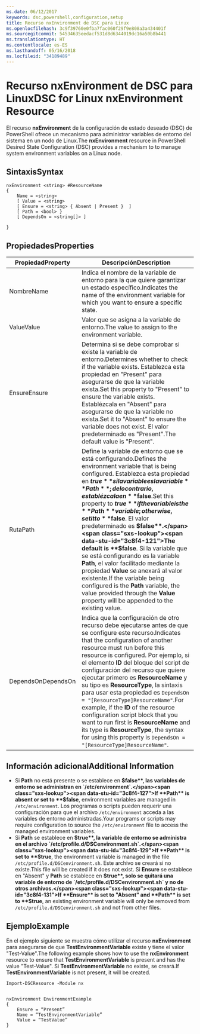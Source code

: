 ```yaml
---
ms.date: 06/12/2017
keywords: dsc,powershell,configuration,setup
title: Recurso nxEnvironment de DSC para Linux
ms.openlocfilehash: 3c9f39760e0fba7fac060f29f9e808a3a434401f
ms.sourcegitcommit: 54534635eedacf531d8d6344019dc16a50b8b441
ms.translationtype: HT
ms.contentlocale: es-ES
ms.lasthandoff: 05/16/2018
ms.locfileid: "34189489"
---
```

# <a name="dsc-for-linux-nxenvironment-resource"></a><span data-ttu-id="3c8f4-103">Recurso nxEnvironment de DSC para Linux</span><span class="sxs-lookup"><span data-stu-id="3c8f4-103">DSC for Linux nxEnvironment Resource</span></span>

<span data-ttu-id="3c8f4-104">El recurso **nxEnvironment** de la configuración de estado deseado (DSC) de PowerShell ofrece un mecanismo para administrar variables de entorno del sistema en un nodo de Linux.</span><span class="sxs-lookup"><span data-stu-id="3c8f4-104">The **nxEnvironment** resource in PowerShell Desired State Configuration (DSC) provides a mechanism to to manage system environment variables on a Linux node.</span></span>

## <a name="syntax"></a><span data-ttu-id="3c8f4-105">Sintaxis</span><span class="sxs-lookup"><span data-stu-id="3c8f4-105">Syntax</span></span>

```
nxEnvironment <string> #ResourceName
{
    Name = <string>
    [ Value = <string>
    [ Ensure = <string> { Absent | Present }  ]
    [ Path = <bool> }
    [ DependsOn = <string[]> ]

}
```

## <a name="properties"></a><span data-ttu-id="3c8f4-106">Propiedades</span><span class="sxs-lookup"><span data-stu-id="3c8f4-106">Properties</span></span>

|  <span data-ttu-id="3c8f4-107">Propiedad</span><span class="sxs-lookup"><span data-stu-id="3c8f4-107">Property</span></span> |  <span data-ttu-id="3c8f4-108">Descripción</span><span class="sxs-lookup"><span data-stu-id="3c8f4-108">Description</span></span> |
|---|---|
| <span data-ttu-id="3c8f4-109">Nombre</span><span class="sxs-lookup"><span data-stu-id="3c8f4-109">Name</span></span>| <span data-ttu-id="3c8f4-110">Indica el nombre de la variable de entorno para la que quiere garantizar un estado específico.</span><span class="sxs-lookup"><span data-stu-id="3c8f4-110">Indicates the name of the environment variable for which you want to ensure a specific state.</span></span>|
| <span data-ttu-id="3c8f4-111">Value</span><span class="sxs-lookup"><span data-stu-id="3c8f4-111">Value</span></span>| <span data-ttu-id="3c8f4-112">Valor que se asigna a la variable de entorno.</span><span class="sxs-lookup"><span data-stu-id="3c8f4-112">The value to assign to the environment variable.</span></span>|
| <span data-ttu-id="3c8f4-113">Ensure</span><span class="sxs-lookup"><span data-stu-id="3c8f4-113">Ensure</span></span>| <span data-ttu-id="3c8f4-114">Determina si se debe comprobar si existe la variable de entorno.</span><span class="sxs-lookup"><span data-stu-id="3c8f4-114">Determines whether to check if the variable exists.</span></span> <span data-ttu-id="3c8f4-115">Establezca esta propiedad en "Present" para asegurarse de que la variable exista.</span><span class="sxs-lookup"><span data-stu-id="3c8f4-115">Set this property to "Present" to ensure the variable exists.</span></span> <span data-ttu-id="3c8f4-116">Establézcala en "Absent" para asegurarse de que la variable no exista.</span><span class="sxs-lookup"><span data-stu-id="3c8f4-116">Set it to "Absent" to ensure the variable does not exist.</span></span> <span data-ttu-id="3c8f4-117">El valor predeterminado es "Present".</span><span class="sxs-lookup"><span data-stu-id="3c8f4-117">The default value is "Present".</span></span>|
| <span data-ttu-id="3c8f4-118">Ruta</span><span class="sxs-lookup"><span data-stu-id="3c8f4-118">Path</span></span>| <span data-ttu-id="3c8f4-119">Define la variable de entorno que se está configurando.</span><span class="sxs-lookup"><span data-stu-id="3c8f4-119">Defines the environment variable that is being configured.</span></span> <span data-ttu-id="3c8f4-120">Establezca esta propiedad en **$true** si la variable es la variable **Path**; de lo contrario, establézcala en **$false**.</span><span class="sxs-lookup"><span data-stu-id="3c8f4-120">Set this property to **$true** if the variable is the **Path** variable; otherwise, set it to **$false**.</span></span> <span data-ttu-id="3c8f4-121">El valor predeterminado es **$false**.</span><span class="sxs-lookup"><span data-stu-id="3c8f4-121">The default is **$false**.</span></span> <span data-ttu-id="3c8f4-122">Si la variable que se está configurando es la variable **Path**, el valor facilitado mediante la propiedad **Value** se anexará al valor existente.</span><span class="sxs-lookup"><span data-stu-id="3c8f4-122">If the variable being configured is the **Path** variable, the value provided through the **Value** property will be appended to the existing value.</span></span>|
| <span data-ttu-id="3c8f4-123">DependsOn</span><span class="sxs-lookup"><span data-stu-id="3c8f4-123">DependsOn</span></span> | <span data-ttu-id="3c8f4-124">Indica que la configuración de otro recurso debe ejecutarse antes de que se configure este recurso.</span><span class="sxs-lookup"><span data-stu-id="3c8f4-124">Indicates that the configuration of another resource must run before this resource is configured.</span></span> <span data-ttu-id="3c8f4-125">Por ejemplo, si el elemento **ID** del bloque del script de configuración del recurso que quiere ejecutar primero es **ResourceName** y su tipo es **ResourceType**, la sintaxis para usar esta propiedad es `DependsOn = "[ResourceType]ResourceName"`.</span><span class="sxs-lookup"><span data-stu-id="3c8f4-125">For example, if the **ID** of the resource configuration script block that you want to run first is **ResourceName** and its type is **ResourceType**, the syntax for using this property is `DependsOn = "[ResourceType]ResourceName"`.</span></span>|

## <a name="additional-information"></a><span data-ttu-id="3c8f4-126">Información adicional</span><span class="sxs-lookup"><span data-stu-id="3c8f4-126">Additional Information</span></span>

* <span data-ttu-id="3c8f4-127">Si **Path** no está presente o se establece en **$false**, las variables de entorno se administran en `/etc/environment`.</span><span class="sxs-lookup"><span data-stu-id="3c8f4-127">If **Path** is absent or set to **$false**, environment variables are managed in `/etc/environment`.</span></span> <span data-ttu-id="3c8f4-128">Los programas o scripts pueden requerir una configuración para que el archivo `/etc/environment` acceda a las variables de entorno administradas.</span><span class="sxs-lookup"><span data-stu-id="3c8f4-128">Your programs or scripts may require configuration to source the `/etc/environment` file to access the managed environment variables.</span></span>
* <span data-ttu-id="3c8f4-129">Si **Path** se establece en **$true**, la variable de entorno se administra en el archivo `/etc/profile.d/DSCenvironment.sh`.</span><span class="sxs-lookup"><span data-stu-id="3c8f4-129">If **Path** is set to **$true**, the environment variable is managed in the file `/etc/profile.d/DSCenvironment.sh`.</span></span> <span data-ttu-id="3c8f4-130">Este archivo se creará si no existe.</span><span class="sxs-lookup"><span data-stu-id="3c8f4-130">This file will be created if it does not exist.</span></span> <span data-ttu-id="3c8f4-131">Si **Ensure** se establece en "Absent" y **Path** se establece en **$true**, solo se quitará una variable de entorno de `/etc/profile.d/DSCenvironment.sh` y no de otros archivos.</span><span class="sxs-lookup"><span data-stu-id="3c8f4-131">If **Ensure** is set to "Absent" and **Path** is set to **$true**, an existing environment variable will only be removed from `/etc/profile.d/DSCenvironment.sh` and not from other files.</span></span>

## <a name="example"></a><span data-ttu-id="3c8f4-132">Ejemplo</span><span class="sxs-lookup"><span data-stu-id="3c8f4-132">Example</span></span>

<span data-ttu-id="3c8f4-133">En el ejemplo siguiente se muestra cómo utilizar el recurso **nxEnvironment** para asegurarse de que **TestEnvironmentVariable** existe y tiene el valor "Test-Value".</span><span class="sxs-lookup"><span data-stu-id="3c8f4-133">The following example shows how to use the **nxEnvironment** resource to ensure that **TestEnvironmentVariable** is present and has the value "Test-Value".</span></span> <span data-ttu-id="3c8f4-134">Si **TestEnvironmentVariable** no existe, se creará.</span><span class="sxs-lookup"><span data-stu-id="3c8f4-134">If **TestEnvironmentVariable** is not present, it will be created.</span></span>

```
Import-DSCResource -Module nx


nxEnvironment EnvironmentExample
{
    Ensure = “Present”
    Name = “TestEnvironmentVariable”
    Value = “TestValue”
}
```